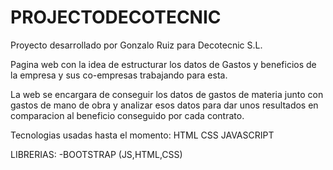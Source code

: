# PROJECTODECOTECNIC

Proyecto desarrollado por Gonzalo Ruiz para Decotecnic S.L.

Pagina web con la idea de estructurar los datos de Gastos y beneficios de la empresa y sus co-empresas trabajando para esta.

La web se encargara de conseguir los datos de gastos de materia junto con gastos de mano de obra y analizar esos datos para dar unos resultados en comparacion al beneficio conseguido por cada contrato.

Tecnologias usadas hasta el momento:
HTML
CSS
JAVASCRIPT

LIBRERIAS:
-BOOTSTRAP (JS,HTML,CSS)
